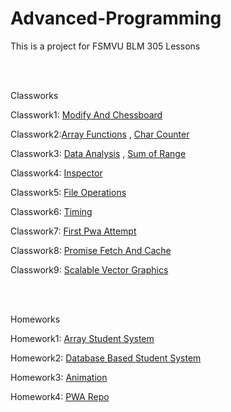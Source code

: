 # Advanced-Programming

This is a project for FSMVU BLM 305 Lessons

<br>
<br>

Classworks

Classwork1: [Modify And Chessboard](https://burakeless.github.io/Advanced-Programming/Classwork1/ItemsAndChessboard.html)

Classwork2:[Array Functions](https://burakeless.github.io/Advanced-Programming/Classwork2/ArrayFunctions.html) ,
[Char Counter](https://burakeless.github.io/Advanced-Programming/Classwork2/CharCounter.html)

Classwork3: [Data Analysis](https://burakeless.github.io/Advanced-Programming/Classwork3/DataAnalysis.html) ,
[Sum of Range](https://burakeless.github.io/Advanced-Programming/images/The_Sum_Of_A_Range.png)

Classwork4: [Inspector](https://burakeless.github.io/Advanced-Programming/Classwork4/Inspector.html)

Classwork5: [File Operations](https://burakeless.github.io/Advanced-Programming/Classwork5/FileOperations.html)

Classwork6: [Timing](https://burakeless.github.io/Advanced-Programming/Classwork6/Timing.html)

Classwork7: [First Pwa Attempt](https://burakeless.github.io/Advanced-Programming/Classwork7/FirstTimePWA.html)

Classwork8: [Promise Fetch And Cache](https://burakeless.github.io/Advanced-Programming/Classwork8/PromiseFetchCache.html)

Classwork9: [Scalable Vector Graphics](https://burakeless.github.io/Advanced-Programming/Classwork9/ScalableVectorGraphics.html)

<br>
<br>

Homeworks

Homework1: [Array Student System](https://burakeless.github.io/Advanced-Programming/Homework1/ArrayStudentSystem.html)

Homework2: [Database Based Student System](https://burakeless.github.io/Advanced-Programming/Homework2/DatabaseBasedStudentSystem.html)

Homework3: [Animation](https://burakeless.github.io/Advanced-Programming/Homework3/Animation.html)

Homework4: [PWA Repo](https://burakeless.github.io/Advanced-Programming/index.html)

